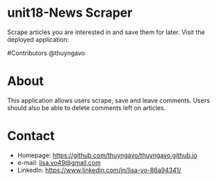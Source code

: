 # unit18-News Scraper
Scrape articles you are interested in and save them for later. 
Visit the deployed application: 

#Contributors
@thuyngavo

# About
This application allows users scrape, save and leave  comments. Users should also be able to delete comments left on articles.

# Contact
- Homepage: https://github.com/thuyngavo/thuyngavo.github.io
- e-mail: lisa.vo49@gmail.com
- LinkedIn: https://www.linkedin.com/in/lisa-vo-86a94341/